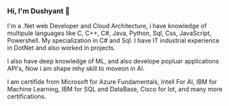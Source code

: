 ### Hi, I'm Dushyant 👋


I'm a .Net web Developer and Cloud Architecture, i have knowledge of multipule languages like C, C++, C#, Java, Python, Sql, Css, JavaScript, Powershell. My specialization in C# and Sql. I have IT industrial experience in DotNet and also worked in projects.

I also have deep knowledge of ML, and also develope popluar applications API's, Now i am shape mhy skill to moveon in AI. 

I am certifide from 
Microsoft for Azure Fundamentals,
Intell For AI,
IBM for Machine Learning,
IBM for SQL and DataBase,
Cisco for Iot,
and many more certifications.

<div data-iframe-width="150" data-iframe-height="270" data-share-badge-id="0d67ddee-f009-4c7f-b4b9-bf2c36c09ee3" data-share-badge-host="https://www.youracclaim.com"></div><script type="text/javascript" async src="//cdn.youracclaim.com/assets/utilities/embed.js"></script>
